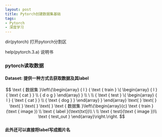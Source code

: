 ```yaml
---
layout: post
title: Pytorch创建数据集基础
tags: 
- Pytorch
- 深度学习
---
```


dir(pytorch) 打开pytorch分割区

help(pytorch.3.a) 说明书

### pytorch读取数据

#### Dataset: 提供一种方式去获取数据及其label

$$ 
\text { 数据集 }\left\{\begin{array} { l } 
{ \text { train } \{ \begin{array} { l } 
{ \text { cat } } \\
{ d o g }
\end{array} } \\
\ \\
{ \text { test } \{ \begin{array} { l } 
{ \text { cat } } \\
{ \text { dog } }
\end{array} }
\end{array}
\text{         } 
\text{         }   
\text{         }   
\text{         }   
\text{         }     
\text { 数据集 }\left\{\begin{array}{c}
\text { train }(\text { image }) \\
\text { label }(\text{txt})\\
\ \\
\text { test}(\text { image })\\
\text { test_out }
\end{array}\right.\right.
$$
<br>
**此外还可以直接将label写成图片名**
  




